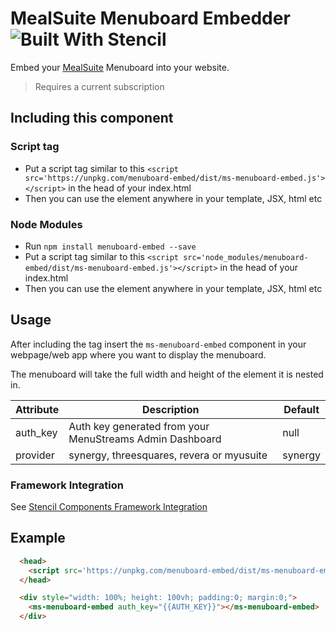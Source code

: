 # MealSuite Menuboard Embedder ![Built With Stencil](https://img.shields.io/badge/-Built%20With%20Stencil-16161d.svg?logo=data%3Aimage%2Fsvg%2Bxml%3Bbase64%2CPD94bWwgdmVyc2lvbj0iMS4wIiBlbmNvZGluZz0idXRmLTgiPz4KPCEtLSBHZW5lcmF0b3I6IEFkb2JlIElsbHVzdHJhdG9yIDE5LjIuMSwgU1ZHIEV4cG9ydCBQbHVnLUluIC4gU1ZHIFZlcnNpb246IDYuMDAgQnVpbGQgMCkgIC0tPgo8c3ZnIHZlcnNpb249IjEuMSIgaWQ9IkxheWVyXzEiIHhtbG5zPSJodHRwOi8vd3d3LnczLm9yZy8yMDAwL3N2ZyIgeG1sbnM6eGxpbms9Imh0dHA6Ly93d3cudzMub3JnLzE5OTkveGxpbmsiIHg9IjBweCIgeT0iMHB4IgoJIHZpZXdCb3g9IjAgMCA1MTIgNTEyIiBzdHlsZT0iZW5hYmxlLWJhY2tncm91bmQ6bmV3IDAgMCA1MTIgNTEyOyIgeG1sOnNwYWNlPSJwcmVzZXJ2ZSI%2BCjxzdHlsZSB0eXBlPSJ0ZXh0L2NzcyI%2BCgkuc3Qwe2ZpbGw6I0ZGRkZGRjt9Cjwvc3R5bGU%2BCjxwYXRoIGNsYXNzPSJzdDAiIGQ9Ik00MjQuNywzNzMuOWMwLDM3LjYtNTUuMSw2OC42LTkyLjcsNjguNkgxODAuNGMtMzcuOSwwLTkyLjctMzAuNy05Mi43LTY4LjZ2LTMuNmgzMzYuOVYzNzMuOXoiLz4KPHBhdGggY2xhc3M9InN0MCIgZD0iTTQyNC43LDI5Mi4xSDE4MC40Yy0zNy42LDAtOTIuNy0zMS05Mi43LTY4LjZ2LTMuNkgzMzJjMzcuNiwwLDkyLjcsMzEsOTIuNyw2OC42VjI5Mi4xeiIvPgo8cGF0aCBjbGFzcz0ic3QwIiBkPSJNNDI0LjcsMTQxLjdIODcuN3YtMy42YzAtMzcuNiw1NC44LTY4LjYsOTIuNy02OC42SDMzMmMzNy45LDAsOTIuNywzMC43LDkyLjcsNjguNlYxNDEuN3oiLz4KPC9zdmc%2BCg%3D%3D&colorA=16161d&style=flat-square)

Embed your [MealSuite](https://www.mealsuite.com) Menuboard into your website.

> Requires a current subscription

## Including this component

### Script tag
- Put a script tag similar to this `<script src='https://unpkg.com/menuboard-embed/dist/ms-menuboard-embed.js'></script>` in the head of your index.html
- Then you can use the element anywhere in your template, JSX, html etc

### Node Modules
- Run `npm install menuboard-embed --save`
- Put a script tag similar to this `<script src='node_modules/menuboard-embed/dist/ms-menuboard-embed.js'></script>` in the head of your index.html
- Then you can use the element anywhere in your template, JSX, html etc


## Usage
After including the tag insert the `ms-menuboard-embed` component in your webpage/web app where you want to display the menuboard.

The menuboard will take the full width and height of the element it is nested in.

| Attribute | Description | Default |
|:----------|-------------|---------|
| auth_key  | Auth key generated from your MenuStreams Admin Dashboard | null |
| provider  | synergy, threesquares, revera or myusuite | synergy |

### Framework Integration
See [Stencil Components Framework Integration](https://stenciljs.com/docs/framework-integration)

## Example
```html
  <head>
    <script src='https://unpkg.com/menuboard-embed/dist/ms-menuboard-embed.js'></script>
  </head>

  <div style="width: 100%; height: 100vh; padding:0; margin:0;">
    <ms-menuboard-embed auth_key="{{AUTH_KEY}}"></ms-menuboard-embed>
  </div>

```
